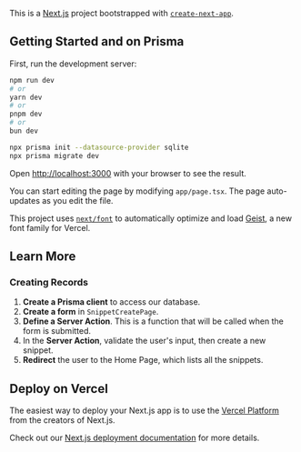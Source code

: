 This is a [Next.js](https://nextjs.org) project bootstrapped with [`create-next-app`](https://nextjs.org/docs/app/api-reference/cli/create-next-app).

## Getting Started and on Prisma

First, run the development server:

```bash
npm run dev
# or
yarn dev
# or
pnpm dev
# or
bun dev

npx prisma init --datasource-provider sqlite
npx prisma migrate dev
```

Open [http://localhost:3000](http://localhost:3000) with your browser to see the result.

You can start editing the page by modifying `app/page.tsx`. The page auto-updates as you edit the file.

This project uses [`next/font`](https://nextjs.org/docs/app/building-your-application/optimizing/fonts) to automatically optimize and load [Geist](https://vercel.com/font), a new font family for Vercel.

## Learn More

### Creating Records

1. **Create a Prisma client** to access our database.
2. **Create a form** in `SnippetCreatePage`.
3. **Define a Server Action**. This is a function that will be called when the form is submitted.
4. In the **Server Action**, validate the user's input, then create a new snippet.
5. **Redirect** the user to the Home Page, which lists all the snippets.


## Deploy on Vercel

The easiest way to deploy your Next.js app is to use the [Vercel Platform](https://vercel.com/new?utm_medium=default-template&filter=next.js&utm_source=create-next-app&utm_campaign=create-next-app-readme) from the creators of Next.js.

Check out our [Next.js deployment documentation](https://nextjs.org/docs/app/building-your-application/deploying) for more details.

